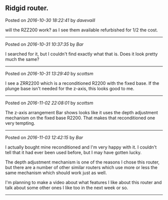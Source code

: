 ## Ridgid router.
Posted on *2016-10-30 18:22:41* by *davevaill*

will the RZZ200 work? as I see them available refurbished for 1/2 the cost.

---

Posted on *2016-10-31 10:37:35* by *Bar*

I searched for it, but I couldn't find exactly what that is. Does it look pretty much the same?

---

Posted on *2016-10-31 13:29:40* by *scottsm*

I see a ZRR2200 which is a reconditioned R2200 with the fixed base. If the plunge base isn't needed for the z-axis, this looks good to me.

---

Posted on *2016-11-02 22:08:01* by *scottsm*

The z-axis arrangement Bar shows looks like it uses the depth adjustment mechanism on the fixed base R2200. That makes that reconditioned one very tempting.

---

Posted on *2016-11-03 12:42:15* by *Bar*

I actually bought mine reconditioned and I'm very happy with it. I couldn't tell that it had ever been used before, but I may have gotten lucky. 

The depth adjustment mechanism is one of the reasons I chose this router, but there are a number of other similar routers which use more or less the same mechanism which should work just as well. 

I'm planning to make a video about what features I like about this router and talk about some other ones I like too in the next week or so.

---

